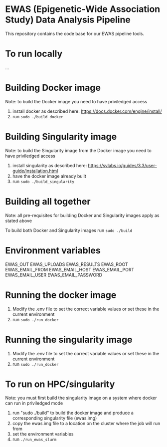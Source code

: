# EWAS (Epigenetic-Wide Association Study)  Data Analysis Pipeline

This repository contains the code base for our EWAS pipeline tools.

# To run locally

...

# Building Docker image

Note: to build the Docker image you need to have priviledged access

1. install docker as described here: https://docs.docker.com/engine/install/ 
2. run `sudo ./build_docker`

# Building Singularity image

Note: to build the Singularity image from the Docker image you need to have priviledged access

1. install singularity as described here: https://sylabs.io/guides/3.3/user-guide/installation.html
2. have the docker image already built
3. run `sudo ./build_singularity`

# Building all together

Note: all pre-requisites for building Docker and Singularity images apply as stated above

To build both Docker and Singularity images run `sudo ./build`

# Environment variables

EWAS_OUT
EWAS_UPLOADS
EWAS_RESULTS
EWAS_ROOT
EWAS_EMAIL_FROM 
EWAS_EMAIL_HOST
EWAS_EMAIL_PORT
EWAS_EMAIL_USER
EWAS_EMAIL_PASSWORD

# Running the docker image

1. Modify the .env file to set the correct variable values or set these in the current environment
2. run `sudo ./run_docker`

# Running the singularity image

1. Modify the .env file to set the correct variable values or set these in the current environment
2. run `sudo ./run_docker`

# To run on HPC/singularity

Note: you must first build the singularity image on a system where docker can run in priviledged mode
1. run "sudo ./build" to build the docker image and produce a corresponding singularity file (ewas.img) 
2. copy the ewas.img file to a location on the cluster where the job will run from
3. set the environment variables 
4. run `./run_ewas_slurm`
